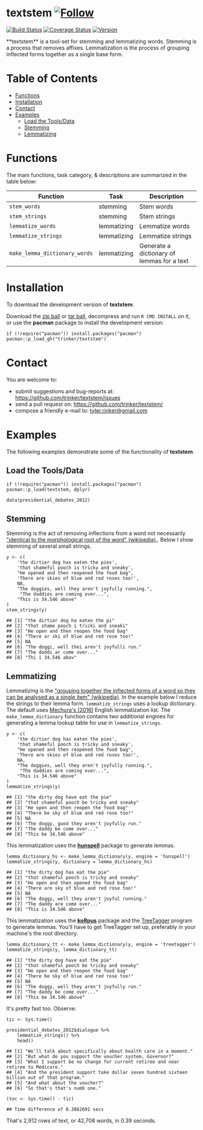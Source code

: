 textstem   [![Follow](https://img.shields.io/twitter/follow/tylerrinker.svg?style=social)](https://twitter.com/intent/follow?screen_name=tylerrinker)
============


[![Build
Status](https://travis-ci.org/trinker/textstem.svg?branch=master)](https://travis-ci.org/trinker/textstem)
[![Coverage
Status](https://coveralls.io/repos/trinker/textstem/badge.svg?branch=master)](https://coveralls.io/r/trinker/textstem?branch=master)
<a href="https://img.shields.io/badge/Version-0.0.1-orange.svg"><img src="https://img.shields.io/badge/Version-0.0.1-orange.svg" alt="Version"/></a>
</p>
**textstem** is a tool-set for stemming and lemmatizing words. Stemming
is a process that removes affixes. Lemmatization is the process of
grouping inflected forms together as a single base form.


Table of Contents
============

-   [Functions](#functions)
-   [Installation](#installation)
-   [Contact](#contact)
-   [Examples](#examples)
    -   [Load the Tools/Data](#load-the-toolsdata)
    -   [Stemming](#stemming)
    -   [Lemmatizing](#lemmatizing)

Functions
============


The main functions, task category, & descriptions are summarized in the
table below:

<table>
<colgroup>
<col width="35%" />
<col width="15%" />
<col width="49%" />
</colgroup>
<thead>
<tr class="header">
<th>Function</th>
<th>Task</th>
<th>Description</th>
</tr>
</thead>
<tbody>
<tr class="odd">
<td><code>stem_words</code></td>
<td>stemming</td>
<td>Stem words</td>
</tr>
<tr class="even">
<td><code>stem_strings</code></td>
<td>stemming</td>
<td>Stem strings</td>
</tr>
<tr class="odd">
<td><code>lemmatize_words</code></td>
<td>lemmatizing</td>
<td>Lemmatize words</td>
</tr>
<tr class="even">
<td><code>lemmatize_strings</code></td>
<td>lemmatizing</td>
<td>Lemmatize strings</td>
</tr>
<tr class="odd">
<td><code>make_lemma_dictionary_words</code></td>
<td>lemmatizing</td>
<td>Generate a dictionary of lemmas for a text</td>
</tr>
</tbody>
</table>

Installation
============

To download the development version of **textstem**:

Download the [zip
ball](https://github.com/trinker/textstem/zipball/master) or [tar
ball](https://github.com/trinker/textstem/tarball/master), decompress
and run `R CMD INSTALL` on it, or use the **pacman** package to install
the development version:

    if (!require("pacman")) install.packages("pacman")
    pacman::p_load_gh("trinker/textstem")

Contact
=======

You are welcome to:    
- submit suggestions and bug-reports at: <https://github.com/trinker/textstem/issues>    
- send a pull request on: <https://github.com/trinker/textstem/>    
- compose a friendly e-mail to: <tyler.rinker@gmail.com>    

Examples
========

The following examples demonstrate some of the functionality of
**textstem**.

Load the Tools/Data
-------------------

    if (!require("pacman")) install.packages("pacman")
    pacman::p_load(textstem, dplyr)

    data(presidential_debates_2012)

Stemming
--------

Stemming is the act of removing inflections from a word not necessarily
["identical to the morphological root of the word"
(wikipedia).](https://en.wikipedia.org/wiki/Stemming). Below I show
stemming of several small strings.

    y <- c(
        'the dirtier dog has eaten the pies',
        'that shameful pooch is tricky and sneaky',
        "He opened and then reopened the food bag",
        'There are skies of blue and red roses too!',
        NA,
        "The doggies, well they aren't joyfully running.",
         "The daddies are coming over...",
        "This is 34.546 above"
    )
    stem_strings(y)

    ## [1] "the dirtier dog ha eaten the pi"          
    ## [2] "that shame pooch i tricki and sneaki"     
    ## [3] "He open and then reopen the food bag"     
    ## [4] "There ar ski of blue and red rose too!"   
    ## [5] NA                                         
    ## [6] "The doggi, well thei aren't joyfulli run."
    ## [7] "The daddi ar come over..."                
    ## [8] "Thi i 34.546 abov"

Lemmatizing
-----------

Lemmatizing is the ["grouping together the inflected forms of a word so
they can be analysed as a single item"
(wikipedia)](https://en.wikipedia.org/wiki/Lemmatisation). In the
example below I reduce the strings to their lemma form.
`lemmatize_strings` uses a lookup dictionary. The default uses
[Mechura's (2016)](http://www.lexiconista.com) English lemmatization
list. The `make_lemma_dictionary` function contains two additional
engines for generating a lemma lookup table for use in
`lemmatize_strings`.

    y <- c(
        'the dirtier dog has eaten the pies',
        'that shameful pooch is tricky and sneaky',
        "He opened and then reopened the food bag",
        'There are skies of blue and red roses too!',
        NA,
        "The doggies, well they aren't joyfully running.",
         "The daddies are coming over...",
        "This is 34.546 above"
    )
    lemmatize_strings(y)

    ## [1] "the dirty dog have eat the pie"           
    ## [2] "that shameful pooch be tricky and sneaky" 
    ## [3] "He open and then reopen the food bag"     
    ## [4] "There be sky of blue and red rose too!"   
    ## [5] NA                                         
    ## [6] "The doggy, good they aren't joyfully run."
    ## [7] "The daddy be come over..."                
    ## [8] "This be 34.546 above"

This lemmatization uses the
[**hunspell**](https://CRAN.R-project.org/package=hunspell) package to
generate lemmas.

    lemma_dictionary_hs <- make_lemma_dictionary(y, engine = 'hunspell')
    lemmatize_strings(y, dictionary = lemma_dictionary_hs)

    ## [1] "the dirty dog has eat the pie"              
    ## [2] "that shameful pooch is tricky and sneaky"   
    ## [3] "He open and then opened the food bag"       
    ## [4] "There are sky of blue and red rose too!"    
    ## [5] NA                                           
    ## [6] "The doggy, well they aren't joyful running."
    ## [7] "The daddy are come over..."                 
    ## [8] "This is 34.546 above"

This lemmatization uses the
[**koRpus**](https://CRAN.R-project.org/package=koRpus) package and the
[TreeTagger](http://www.cis.uni-muenchen.de/~schmid/tools/TreeTagger/)
program to generate lemmas. You'll have to get TreeTagger set up,
preferably in your machine's the root directory.

    lemma_dictionary_tt <- make_lemma_dictionary(y, engine = 'treetagger')
    lemmatize_strings(y, lemma_dictionary_tt)

    ## [1] "the dirty dog have eat the pie"           
    ## [2] "that shameful pooch be tricky and sneaky" 
    ## [3] "He open and then reopen the food bag"     
    ## [4] "There be sky of blue and red rose too!"   
    ## [5] NA                                         
    ## [6] "The doggy, well they aren't joyfully run."
    ## [7] "The daddy be come over..."                
    ## [8] "This be 34.546 above"

It's pretty fast too. Observe:

    tic <- Sys.time()

    presidential_debates_2012$dialogue %>%
        lemmatize_strings() %>%
        head()

    ## [1] "We'll talk about specifically about health care in a moment."                            
    ## [2] "But what do you support the voucher system, Governor?"                                   
    ## [3] "What I support be no change for current retiree and near retiree to Medicare."           
    ## [4] "And the president support take dollar seven hundred sixteen billion out of that program."
    ## [5] "And what about the voucher?"                                                             
    ## [6] "So that's that's numb one."

    (toc <- Sys.time() - tic)

    ## Time difference of 0.3862691 secs

That's 2,912 rows of text, or 42,708 words, in 0.39 seconds.